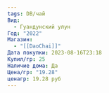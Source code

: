```yaml
---
tags: DB/чай
Вид:
  - Гуандунский улун
Год: "2022"
Магазин:
  - "[[DaoChai]]"
Дата покупки: 2023-08-16T23:18
Купил/гр: 25
Наличие дома: Да
Цена/гр: "19.28"
ценагр: 19.28 руб
---
```

